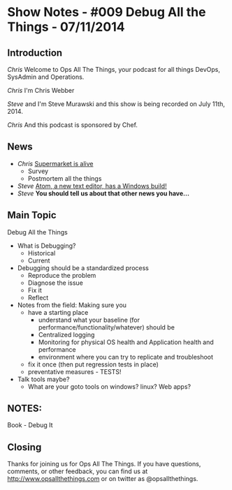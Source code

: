 Show Notes - #009 Debug All the Things  - 07/11/2014
===========================

Introduction
------------
*Chris* Welcome to Ops All The Things, your podcast for all things DevOps, SysAdmin and Operations.

*Chris* I'm Chris Webber

*Steve* and I'm Steve Murawski and this show is being recorded on July 11th, 2014.

*Chris* And this podcast is sponsored by Chef.

News
----

* *Chris* [Supermarket is alive](https://supermarket.getchef.com)
  * Survey
  * Postmortem all the things
* *Steve* [Atom, a new text editor, has a Windows build!](https://atom.io/)
* *Steve* **You should tell us about that other news you have...**


Main Topic
----------
Debug All the Things

* What is Debugging?
  * Historical
  * Current
* Debugging should be a standardized process
  * Reproduce the problem
  * Diagnose the issue
  * Fix it
  * Reflect
* Notes from the field: Making sure you
  * have a starting place
    * understand what your baseline (for performance/functionality/whatever) should be
    * Centralized logging
    * Monitoring for physical OS health and Application health and performance
    * environment where you can try to replicate and troubleshoot
  * fix it once (then put regression tests in place)
  * preventative measures - TESTS!
 * Talk tools maybe?
   * What are your goto tools on windows? linux? Web apps?

NOTES:
--------
Book - Debug It

Closing
-------
Thanks for joining us for Ops All The Things.  If you have questions, comments, or other feedback, you can find us at <http://www.opsallthethings.com> or on twitter as @opsallthethings.
